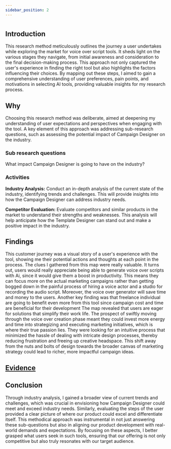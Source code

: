 ```yaml
---
sidebar_position: 2
---
```

#
## Introduction

This research method meticulously outlines the journey a user undertakes while exploring the market for voice over script tools. It sheds light on the various stages they navigate, from initial awareness and consideration to the final decision-making process. This approach not only captured the user's experience in finding the right tool but also highlights the factors influencing their choices. By mapping out these steps, I aimed to gain a comprehensive understanding of user preferences, pain points, and motivations in selecting AI tools, providing valuable insights for my research process.

## Why 
Choosing this research method was deliberate, aimed at deepening my understanding of user expectations and perspectives when engaging with the tool. A key element of this approach was addressing sub-research questions, such as assessing the potential impact of Campaign Designer on the industry.

### Sub research questions 
What impact Campaign Designer is going to have on the industry?

### Activities 
**Industry Analysis:** Conduct an in-depth analysis of the current state of the industry, identifying trends and challenges. This will provide insights into how the Campaign Designer can address industry needs.

**Competitor Evaluation:** Evaluate competitors and similar products in the market to understand their strengths and weaknesses. This analysis will help anticipate how the Template Designer can stand out and make a positive impact in the industry.

## Findings
This customer journey was a visual story of a user's experience with the tool, showing me their potential actions and thoughts at each point in the process. The clues I gathered from this map were really valuable. It turns out, users would really appreciate being able to generate voice over scripts with Ai, since it would give them a boost in productivity. This means they can focus more on the actual marketing campaigns rather than getting bogged down in the painful process of hiring a voice actor and a studio for recording the audio script. Moreover, the voice over generator will save time and money to the users. Another key finding was that freelance individual are going to benefit even more from this tool since campaign cost and time are beneficial for their development 
The map revealed that users are eager for solutions that simplify their work life. The prospect of swiftly moving through the voice over creation phase meant they could invest more energy and time into strategizing and executing marketing initiatives, which is where their true passion lies. They were looking for an intuitive process that minimized the hassle of dealing with intricate design processes, thereby reducing frustration and freeing up creative headspace. This shift away from the nuts and bolts of design towards the broader canvas of marketing strategy could lead to richer, more impactful campaign ideas.

## [Evidence](/docs/2nd%20Research%20Phase%20Evidence/Customer%20Journey.md)

## Conclusion
Through industry analysis, I gained a broader view of current trends and challenges, which was crucial in envisioning how Campaign Designer could meet and exceed industry needs. Similarly, evaluating the steps of the user provided a clear picture of where our product could excel and differentiate itself. This methodical approach was instrumental in not just answering these sub-questions but also in aligning our product development with real-world demands and expectations. By focusing on these aspects, I better grasped what users seek in such tools, ensuring that our offering is not only competitive but also truly resonates with our target audience.
